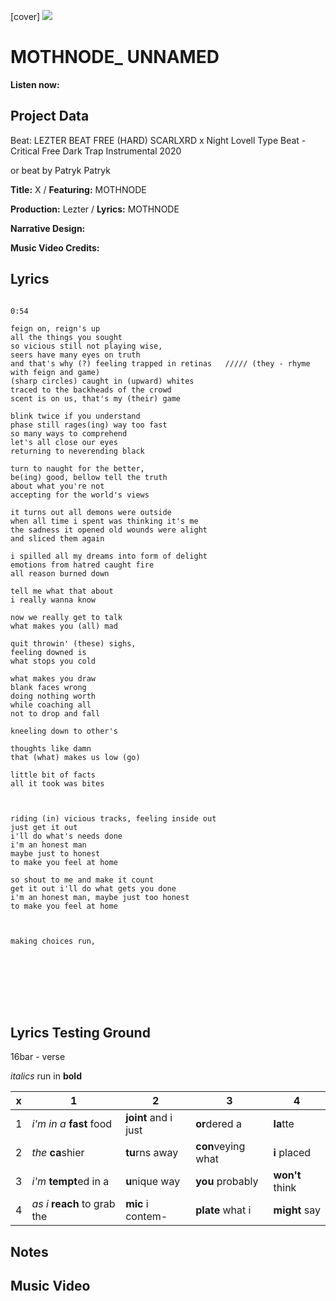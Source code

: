 [cover] ![](57175019_319474918741616_8502199518755923887_n.jpg)

# MOTHNODE_ UNNAMED

**Listen now:** 

## Project Data

Beat: LEZTER BEAT FREE (HARD) SCARLXRD x Night Lovell Type Beat - Critical  Free Dark  Trap Instrumental 2020

or beat by Patryk Patryk

**Title:** X  / **Featuring:** MOTHNODE

**Production:** Lezter / **Lyrics:** MOTHNODE

**Narrative Design:**

**Music Video Credits:**

## Lyrics

```

0:54

feign on, reign's up 
all the things you sought 
so vicious still not playing wise, 
seers have many eyes on truth
and that's why (?) feeling trapped in retinas   ///// (they - rhyme with feign and game)
(sharp circles) caught in (upward) whites
traced to the backheads of the crowd 
scent is on us, that's my (their) game

blink twice if you understand  
phase still rages(ing) way too fast 
so many ways to comprehend
let's all close our eyes
returning to neverending black

turn to naught for the better,
be(ing) good, bellow tell the truth
about what you're not
accepting for the world's views

it turns out all demons were outside
when all time i spent was thinking it's me
the sadness it opened old wounds were alight
and sliced them again

i spilled all my dreams into form of delight
emotions from hatred caught fire
all reason burned down

tell me what that about 
i really wanna know 

now we really get to talk 
what makes you (all) mad 

quit throwin' (these) sighs, 
feeling downed is
what stops you cold 

what makes you draw
blank faces wrong
doing nothing worth
while coaching all
not to drop and fall

kneeling down to other's

thoughts like damn 
that (what) makes us low (go)

little bit of facts
all it took was bites



riding (in) vicious tracks, feeling inside out
just get it out 
i'll do what's needs done
i'm an honest man
maybe just to honest
to make you feel at home

so shout to me and make it count
get it out i'll do what gets you done
i'm an honest man, maybe just too honest
to make you feel at home



making choices run, 








```

## Lyrics Testing Ground

16bar - verse

*italics* run in
**bold**

| x | 1 | 2 | 3 | 4 |
|---|---|---|---|---|
| 1 | *i'm in a* **fast** food | **joint** and i just  | **or**dered a  | **la**tte  |
| 2 | *the* **ca**shier | **tu**rns away  |  **con**veying what |  **i** placed |
| 3 | *i'm* **tempt**ed in a | **u**nique way  |  **you** probably |  **won't** think |
| 4 | *as i* **reach** to grab the |  **mic** i contem-  | **plate** what i | **might** say |

## Notes

## Music Video
